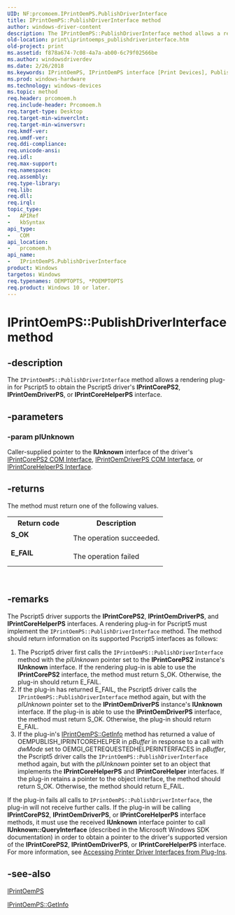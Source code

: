```yaml
---
UID: NF:prcomoem.IPrintOemPS.PublishDriverInterface
title: IPrintOemPS::PublishDriverInterface method
author: windows-driver-content
description: The IPrintOemPS::PublishDriverInterface method allows a rendering plug-in for Pscript5 to obtain the Pscript5 driver's IPrintCorePS2, IPrintOemDriverPS, or IPrintCoreHelperPS interface.
old-location: print\iprintoemps_publishdriverinterface.htm
old-project: print
ms.assetid: f878a674-7c08-4a7a-ab00-6c79f02566be
ms.author: windowsdriverdev
ms.date: 2/26/2018
ms.keywords: IPrintOemPS, IPrintOemPS interface [Print Devices], PublishDriverInterface method, IPrintOemPS::PublishDriverInterface, PublishDriverInterface method [Print Devices], PublishDriverInterface method [Print Devices], IPrintOemPS interface, PublishDriverInterface,IPrintOemPS.PublishDriverInterface, prcomoem/IPrintOemPS::PublishDriverInterface, print.iprintoemps_publishdriverinterface, print_unidrv-pscript_rendering_b7e2dc4b-ecc1-41bd-853d-4099614b5cae.xml
ms.prod: windows-hardware
ms.technology: windows-devices
ms.topic: method
req.header: prcomoem.h
req.include-header: Prcomoem.h
req.target-type: Desktop
req.target-min-winverclnt: 
req.target-min-winversvr: 
req.kmdf-ver: 
req.umdf-ver: 
req.ddi-compliance: 
req.unicode-ansi: 
req.idl: 
req.max-support: 
req.namespace: 
req.assembly: 
req.type-library: 
req.lib: 
req.dll: 
req.irql: 
topic_type:
-	APIRef
-	kbSyntax
api_type:
-	COM
api_location:
-	prcomoem.h
api_name:
-	IPrintOemPS.PublishDriverInterface
product: Windows
targetos: Windows
req.typenames: OEMPTOPTS, *POEMPTOPTS
req.product: Windows 10 or later.
---
```


# IPrintOemPS::PublishDriverInterface method


## -description


The <code>IPrintOemPS::PublishDriverInterface</code> method allows a rendering plug-in for Pscript5 to obtain the Pscript5 driver's <b>IPrintCorePS2</b>, <b>IPrintOemDriverPS</b>, or <b>IPrintCoreHelperPS</b> interface.


## -parameters




### -param pIUnknown

Caller-supplied pointer to the <b>IUnknown</b> interface of the driver's <a href="https://msdn.microsoft.com/d5eb6962-2201-405f-9a22-2b11fb6d0360">IPrintCorePS2 COM Interface</a>, <a href="https://msdn.microsoft.com/32975728-501f-45ac-a53d-34cf286bc433">IPrintOemDriverPS COM Interface</a>, or <a href="https://msdn.microsoft.com/library/windows/hardware/ff552906">IPrintCoreHelperPS Interface</a>.


## -returns



The method must return one of the following values.

<table>
<tr>
<th>Return code</th>
<th>Description</th>
</tr>
<tr>
<td width="40%">
<dl>
<dt><b>S_OK</b></dt>
</dl>
</td>
<td width="60%">
The operation succeeded.

</td>
</tr>
<tr>
<td width="40%">
<dl>
<dt><b>E_FAIL</b></dt>
</dl>
</td>
<td width="60%">
The operation failed

</td>
</tr>
</table>
 




## -remarks



The Pscript5 driver supports the <b>IPrintCorePS2</b>, <b>IPrintOemDriverPS</b>, and <b>IPrintCoreHelperPS</b> interfaces. A rendering plug-in for Pscript5 must implement the <code>IPrintOemPS::PublishDriverInterface</code> method. The method should return information on its supported Pscript5 interfaces as follows:

<ol>
<li>
The Pscript5 driver first calls the <code>IPrintOemPS::PublishDriverInterface</code> method with the <i>pIUnknown</i> pointer set to the <b>IPrintCorePS2</b> instance's <b>IUnknown</b> interface. If the rendering plug-in is able to use the <b>IPrintCorePS2</b> interface, the method must return S_OK. Otherwise, the plug-in should return E_FAIL.

</li>
<li>
If the plug-in has returned E_FAIL, the Pscript5 driver calls the <code>IPrintOemPS::PublishDriverInterface</code> method again, but with the <i>pIUnknown</i> pointer set to the <b>IPrintOemDriverPS</b> instance's <b>IUnknown</b> interface. If the plug-in is able to use the <b>IPrintOemDriverPS</b> interface, the method must return S_OK. Otherwise, the plug-in should return E_FAIL.

</li>
<li>
If the plug-in's <a href="https://msdn.microsoft.com/library/windows/hardware/ff553221">IPrintOemPS::GetInfo</a> method has returned a value of OEMPUBLISH_IPRINTCOREHELPER in <i>pBuffer</i> in response to a call with <i>dwMode</i> set to OEMGI_GETREQUESTEDHELPERINTERFACES in <i>pBuffer</i>, the Pscript5 driver calls the <code>IPrintOemPS::PublishDriverInterface</code> method again, but with the <i>pIUnknown</i> pointer set to an object that implements the <b>IPrintCoreHelperPS</b> and <b>IPrintCoreHelper</b> interfaces. If the plug-in retains a pointer to the object interface, the method should return S_OK. Otherwise, the method should return E_FAIL.

</li>
</ol>
If the plug-in fails all calls to <code>IPrintOemPS::PublishDriverInterface</code>, the plug-in will not receive further calls. If the plug-in will be calling <b>IPrintCorePS2</b>, <b>IPrintOemDriverPS</b>, or <b>IPrintCoreHelperPS</b> interface methods, it must use the received <b>IUnknown</b> interface pointer to call <b>IUnknown::QueryInterface</b> (described in the Microsoft Windows SDK documentation) in order to obtain a pointer to the driver's supported version of the <b>IPrintCorePS2</b>, <b>IPrintOemDriverPS</b>, or <b>IPrintCoreHelperPS</b> interface. For more information, see <a href="https://msdn.microsoft.com/021ba789-99bd-4ab5-98fb-0d24ffd0ce25">Accessing Printer Driver Interfaces from Plug-Ins</a>.




## -see-also




<a href="https://msdn.microsoft.com/14c545b7-8080-424f-9164-f97ef8a1acc2">IPrintOemPS</a>



<a href="https://msdn.microsoft.com/library/windows/hardware/ff553221">IPrintOemPS::GetInfo</a>
 

 

